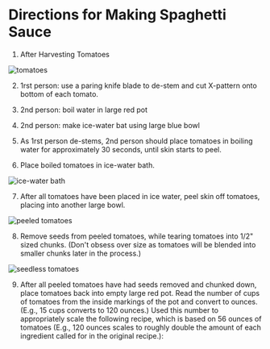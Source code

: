 # Directions for Making Spaghetti Sauce

1. After Harvesting Tomatoes

![tomatoes](./pics/01.png "Tomatoes")

2. 1rst person: use a paring knife blade to de-stem and cut X-pattern onto bottom of each tomato.

3. 2nd person: boil water in large red pot
4. 2nd person: make ice-water bat using large blue bowl
5. As 1rst person de-stems, 2nd person should place tomatoes in boiling water for approximately 30 seconds, until skin starts to peel.
6. Place boiled tomatoes in ice-water bath.

![ice-water bath](./pics/02.png "Ice-water Bath")

7. After all tomatoes have been placed in ice water, peel skin off tomatoes, placing into another large bowl.

![peeled tomatoes](./pics/03.png "Peeled Tomatoes")

8. Remove seeds from peeled tomatoes, while tearing tomatoes into 1/2" sized chunks. (Don't obsess over size as tomatoes will be blended into smaller chunks later in the process.)

![seedless tomatoes](./pics/04.png "Seedless Tomatoes")

9. After all peeled tomatoes have had seeds removed and chunked down, place tomatoes back into empty large red pot. Read the number of cups of tomatoes from the inside markings of the pot and convert to ounces. (E.g., 15 cups converts to 120 ounces.) Used this number to appropriately scale the following recipe, which is based on 56 ounces of tomatoes (E.g., 120 ounces scales to roughly double the amount of each ingredient called for in the original recipe.):


